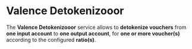 # Valence Detokenizooor

The **Valence Detokenizooor** service allows to **detokenize vouchers** from **one input account** to **one output account**, for **one or more voucher(s)** according to the configured **ratio(s)**. 
